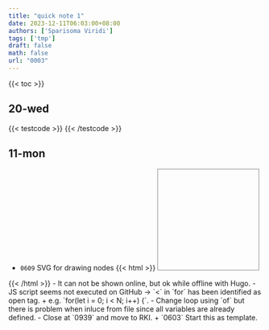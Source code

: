 ```yaml
---
title: "quick note 1"
date: 2023-12-11T06:03:00+08:00
authors: ['Sparisoma Viridi']
tags: ['tmp']
draft: false
math: false
url: "0003"
---
```

{{< toc >}}


## 20-wed
{{< testcode >}}
{{< /testcode >}}


## 11-mon
+ `0609` SVG for drawing nodes
{{< html >}}
<svg
  xmlns="http://www.w3.org/2000/svg"
  width="200" height="200"
  viewBox="0 0 200 200"
  style="background:none; border:1px solid #888;">
  <g fill="rgba(125, 200, 255, 0.5)" stroke="none" stroke-width="0.5">
    <circle id="c00" /> <circle id="c01" />
    <circle id="c02" /> <circle id="c03" />
    <circle id="c04" /> <circle id="c05" />
    <circle id="c06" /> <circle id="c07" />
    <circle id="c08" /> <circle id="c09" />
    <circle id="c10" /> <circle id="c11" />
    <circle id="c12" /> <circle id="c13" />
    <circle id="c14" /> <circle id="c15" />
  </g>
  
  <script>
    let c = document
      .getElementsByTagNameNS(
        'http://www.w3.org/2000/svg',
        'circle'
      );
    let ox = 100;
    let oy = 100;
    let R = 80;
    let j = 0;
    for(let i of c) {
      let cx = ox + R * Math.cos(j * Math.PI / 8);
      let cy = oy + R * Math.sin(j * Math.PI / 8);
      i.setAttribute('cx', cx);
      i.setAttribute('cy', cy);
      i.setAttribute('r', 10);
      let rr = j * 17;
      let bb = j * 17;
      let gg = j * 17;
      let color = 'rgb(' + rr + ',' + gg + ',' + bb + ')';
      i.setAttribute('fill', color);
      j++;
    }
  </script>
</svg>
{{< /html >}}
  - It can not be shown online, but ok while offline with Hugo.
  - JS script seems not executed on GitHub &rightarrow; `<` in `for` has been identified as open tag.
    + e.g. `for(let i = 0; i < N; i++) {`.
  - Change loop using `of` but there is problem when inluce from file since all variables are already defined.
  - Close at `0939` and move to RKI.
+ `0603` Start this as template.
